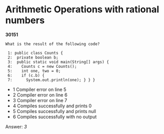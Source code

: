 Arithmetic Operations with rational numbers
===========================================
**30151**
```
What is the result of the following code? 
 
 1: public class Counts { 
 2:  private boolean b; 
 3:  public static void main(String[] args) { 
 4:    Counts c = new Counts(); 
 5:    int one, two = 0; 
 6:    if (c.b) { 
 7:      System.out.println(one); } } }
```


- 1 Compiler error on line 5
- 2 Compiler error on line 6
- 3 Compiler error on line 7
- 4 Compiles successfully and prints 0
- 5 Compiles successfully and prints null
- 6 Compiles successfully with no output

Answer: *3*

